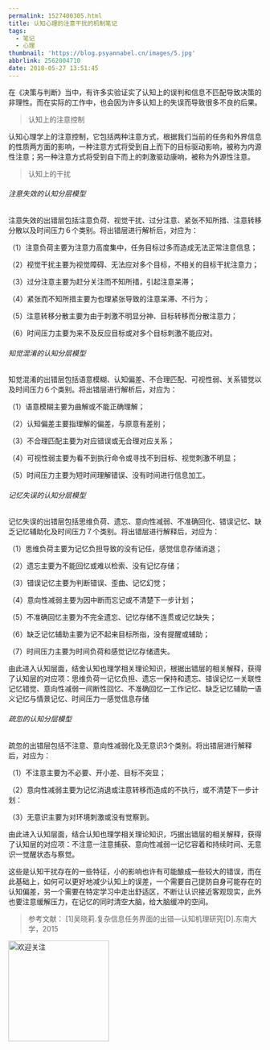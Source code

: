 ```yaml
---
permalink: 1527400305.html
title: 认知心理的注意干扰的机制笔记
tags:
  - 笔记
  - 心理
thumbnail: 'https://blog.psyannabel.cn/images/5.jpg'
abbrlink: 2562004710
date: 2018-05-27 13:51:45
---
```

在《决策与判断》当中，有许多实验证实了认知上的误判和信息不匹配导致决策的非理性。而在实际的工作中，也会因为许多认知上的失误而导致很多不良的后果。

<!--more-->

> 认知上的注意控制

认知心理学上的注意控制，它包括两种注意方式，根据我们当前的任务和外界信息的性质两方面的影响，一种注意方式将受到自上而下的目标驱动影响，被称为内源性注意；另一种注意方式将受到自下而上的刺激驱动康响，被称为外源性注意。

> 认知上的干扰

###### 注意失效的认知分层模型
注意失效的出错层包括注意负荷、视觉干扰、过分注意、紧张不知所措、注意转移分散以及时间压力６个类别。将出错层进行解析后，对应为： 

（1）注意负荷主要为注意力高度集中，任务目标过多而造成无法正常注意信息；

（2）视觉干扰主要为视觉障碍、无法应对多个目标，不相关的目标干扰注意力； 

（3）过分注意主要为赶分关注而不知所措，引起注意呆滞； 

（4）紧张而不知所措主要为也理紧张导致的注意呆滞、不行为； 

（5）注意转移分散主要为由于刺激不明显分神、目标转移而分散注意力； 

（6）时间压力主要为来不及反应目标或对多个目标刺激不能应对。 

###### 知觉混淆的认知分层模型 
知觉混淆的出错层包括语意模糊、认知偏差、不合理匹配、可视性弱、关系错觉以及时间压力６个类别。将出错层进行解析后，对应为： 

（1）语意模糊主要为曲解或不能正确理解； 

（2）认知偏差主要指理解的偏差，与原意有差别； 

（3）不合理匹配主要为对应错误或无合理对应关系； 

（4）可视性弱主要为看不到执行命令或寻找不到目标、视觉刺激不明显； 

（5）时间压力主要为短时间理解错误、没有时间进行信息加工。 

###### 记忆失误的认知分层模型 
记忆失误的出错层包括思维负荷、遗忘、意向性减弱、不准确回化、错误记忆、缺乏记忆辅助化及时间压力７个类别。将出错层进行解释后，对应为： 

（1）思维负荷主要为记忆负担导致的没有记任，感觉信息存储消退； 

（2）遗忘主要为不能回忆或难以检索、没有记忆存储； 

（3）错误记忆主要为判断错误、歪曲、记忆幻觉； 

（4）意向性减弱主要为因中断而忘记或不清楚下一步计划； 

（5）不准确回忆主要为不完全遗忘、记忆存储不连贯或记忆缺失； 

（6）缺乏记忆辅助主要为记不起来目标所指，没有提醒或辅助； 

（7）时间压力主要为时间负荷和感觉记忆存储遗失。 

由此进入认知层面，结舍认知也理学相关理论知识，根据出错层的相关解释，获得了认知层的对应项：思维负荷一记忆负担、遗忘一保持和遗忘、错误记忆一关联性记忆错觉、意向性减弱一间断性回忆、不准确回忆一工作记忆、缺乏记忆辅助一语义记忆与情景记忆、时间压力一感觉信息存储

###### 疏忽的认知分层模型 
疏忽的出错层包括不注意、意向性减弱化及无意识3个类别。将出错层进行解释后，对应为： 

（1）不注意主要为不必要、开小差、目标不突显； 

（2）意向性减弱主要为记忆消退或注意转移而造成的不执行，或不清楚下一步计划：

（3）无意识主要为对环境刺激或没有觉察到。 

由此进入认知层面，结合认知也理学相关理论知识，巧据出错层的相关解释，获得了认知层的对应项：不注意一注意捕获、意向性减弱一记忆容着和持续时间、无意识一觉醒状态与察觉。

这些是认知干扰存在的一些特征，小的影响也许有可能酿成一些较大的错误，而在此基础上，如何可以更好地减少认知上的误差，一个需要自己提防自身可能存在的认知偏差，另一个需要在特定学习中走出舒适区，不断让认识接近客观现实，此外也要注意缓解压力，在记忆的同时清空大脑，给大脑缓冲的空间。

> 参考文献：
[1]吴晓莉.复杂信息任务界面的出错—认知机理研究[D].东南大学，2015

<img src='images/gongzhonghao' width=200 alt='欢迎关注' />